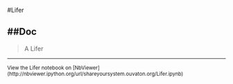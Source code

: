 
<!--
FrozenIsBool False
-->

#Lifer

##Doc
----


> 
> A Lifer
> 
> 

----

<small>
View the Lifer notebook on [NbViewer](http://nbviewer.ipython.org/url/shareyoursystem.ouvaton.org/Lifer.ipynb)
</small>

